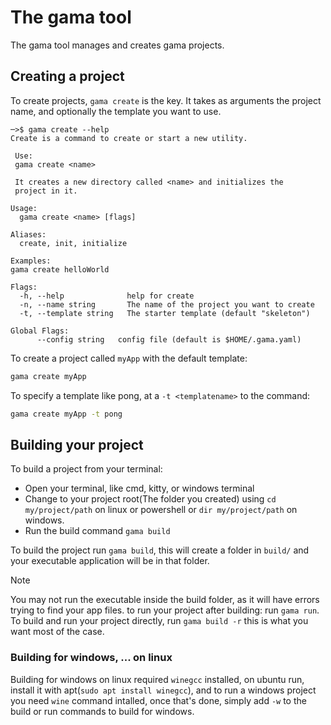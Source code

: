 # The gama tool

The gama tool manages and creates gama projects.

## Creating a project

To create projects, `gama create` is the key. It takes as arguments the project name, and optionally the template you want to use.

```fish
─>$ gama create --help
Create is a command to create or start a new utility.

 Use:
 gama create <name>

 It creates a new directory called <name> and initializes the
 project in it.

Usage:
  gama create <name> [flags]

Aliases:
  create, init, initialize

Examples:
gama create helloWorld

Flags:
  -h, --help              help for create
  -n, --name string       The name of the project you want to create
  -t, --template string   The starter template (default "skeleton")

Global Flags:
      --config string   config file (default is $HOME/.gama.yaml)
```

To create a project called `myApp` with the default template:

```bash
gama create myApp
```

To specify a template like pong, at a `-t <templatename>` to the command:

```bash
gama create myApp -t pong
```

## Building your project

To build a project from your terminal:

- Open your terminal, like cmd, kitty, or windows terminal
- Change to your project root(The folder you created) using `cd my/project/path` on linux or powershell or `dir my/project/path` on windows.
- Run the build command `gama build`

To build the project run `gama build`, this will create a folder in `build/` and your executable application will be in that folder.

> [!NOTE]
> You may not run the executable inside the build folder, as it will have errors trying to find your app files.
> to run your project after building: run `gama run`.
> To build and run your project directly, run `gama build -r` this is what you want most of the case.

### Building for windows, ... on linux

Building for windows on linux required `winegcc` installed, on ubuntu run, install it with apt(`sudo apt install winegcc`), and to run a windows project you need `wine` command intalled, once that's done, simply add `-w` to the build or run commands to build for windows.
